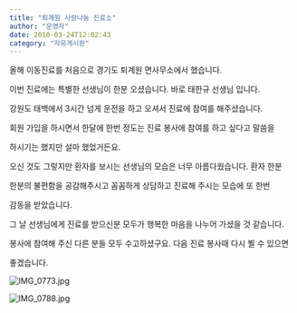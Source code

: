 ```yaml
---
title: "퇴계원 사랑나눔 진료소"
author: "운영자"
date: 2010-03-24T12:02:43
category: "자유게시판"
---
```


올해 이동진료를 처음으로 경기도 퇴계원 면사무소에서 했습니다.

이번 진료에는 특별한 선생님이 한분 오셨습니다. 바로 태한규 선생님 입니다.

강원도 태백에서 3시간 넘게 운전을 하고 오셔서 진료에 참여를 해주셨습니다.

회원 가입을 하시면서 한달에 한번 정도는 진료 봉사에 참여를 하고 싶다고 말씀을

하시기는 했지만 설마 했었거든요.

오신 것도 그렇지만 환자를 보시는 선생님의 모습은 너무 아름다웠습니다. 환자 한분

한분의 불편함을 공감해주시고 꼼꼼하게 상담하고 진료해 주시는 모습에 또 한번

감동을 받았습니다.

그 날 선생님에게 진료를 받으신분 모두가 행복한 마음을 나누어 가셨을 것 같습니다.

봉사에 참여해 주신 다른 분들 모두 수고하셨구요. 다음 진료 봉사때 다시 뵐 수 있으면

좋겠습니다.

![IMG_0773.jpg](/files/attach/images/2928/975/002/e2a78f006b4654863c8ddec233628bea.)

![IMG_0788.jpg](/files/attach/images/2928/975/002/79a14a2977aa1618c04ad4605296d773.)
